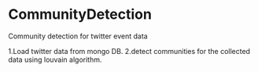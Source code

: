 # CommunityDetection
Community detection for twitter event data 


1.Load twitter data from mongo DB.
2.detect communities for the collected data using louvain algorithm.
